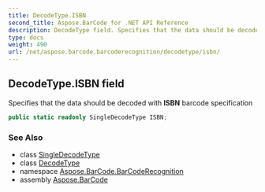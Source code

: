 ```yaml
---
title: DecodeType.ISBN
second_title: Aspose.BarCode for .NET API Reference
description: DecodeType field. Specifies that the data should be decoded with ISBN barcode specification
type: docs
weight: 490
url: /net/aspose.barcode.barcoderecognition/decodetype/isbn/
---
```

## DecodeType.ISBN field

Specifies that the data should be decoded with **ISBN** barcode specification

```csharp
public static readonly SingleDecodeType ISBN;
```

### See Also

* class [SingleDecodeType](../../singledecodetype/)
* class [DecodeType](../)
* namespace [Aspose.BarCode.BarCodeRecognition](../../decodetype/)
* assembly [Aspose.BarCode](../../../)


